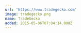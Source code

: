 ```yaml
---
url: 'https://www.tradegecko.com'
image: tradegecko.png
name: TradeGecko
added: 2015-05-06T07:04:14.000Z
---
```

